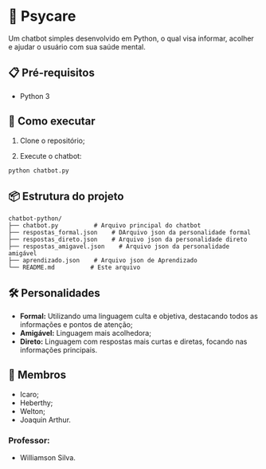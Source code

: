 # 🧠 Psycare

Um chatbot simples desenvolvido em Python, o qual visa informar, acolher e ajudar o usuário com sua saúde mental.

## 📋 Pré-requisitos

- Python 3

## 🚀 Como executar

1. Clone o repositório;

2. Execute o chatbot:
```bash
python chatbot.py
```

## 📦 Estrutura do projeto

```
chatbot-python/
├── chatbot.py          # Arquivo principal do chatbot
├── respostas_formal.json    # DArquivo json da personalidade formal
├── respostas_direto.json    # Arquivo json da personalidade direto
├── respostas_amigavel.json    # Arquivo json da personalidade amigável
├── aprendizado.json    # Arquivo json de Aprendizado
└── README.md          # Este arquivo
```

## 🛠️ Personalidades

- **Formal:** Utilizando uma linguagem culta e objetiva, destacando todos as informações e pontos de atenção;
- **Amigável:** Linguagem mais acolhedora;
- **Direto:** Linguagem com respostas mais curtas e diretas, focando nas informações principais.

## 👤 Membros

- Icaro;
- Heberthy;
- Welton;
- Joaquin Arthur.

### Professor:

- Williamson Silva.
